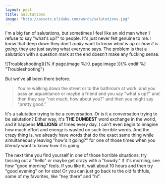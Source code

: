```yaml
---
layout: post
title: Salutations
image: "http://assets.eliduke.com/words/salutations.jpg"
---
```


I'm a big fan of salutations, but sometimes I feel like an old man when I refuse to say "what's up?" to people. It's just never felt genuine to me. I know that deep down they don't *really* want to know *what is up* or *how it is going*, they are just saying what everyone says. The problem is that a salutation with a question mark at the end doesn't make any fucking sense.

![Troubleshooting]({% if page.image %}{{ page.image }}{% endif %} "Troubleshooting")

But we've all been there before.

> You're walking down the street or to the bathroom at work, and you pass an aquaintance or maybe a friend and you say "what's up?" and then they say "not much, how about you?" and then you might say "pretty good."

It's a salutation trying to be a conversation. Or is it a conversation trying to be salutation? Either way, it's **THE DUMBEST** word exchange in the world, and it happens **MILLIONS** of times every day. I can't even begin to imagine how much effort and energy is wasted on such terrible words. And the crazy thing is, we already have words that do the exact same thing while simultaneously leaving "how's it going?" for one of those times when you *literally* want to know how it is going.

The next time you find yourself in one of those horrible situations, try tossing out a "hello" or maybe get crazy with a "howdy." If it's morning, see how "good morning" feels. If you like it, wait about 10 hours and then try "good evening" on for size! Or you can just go back to the old faithfuls, some of my favorites, like "hey there" and "hi".

